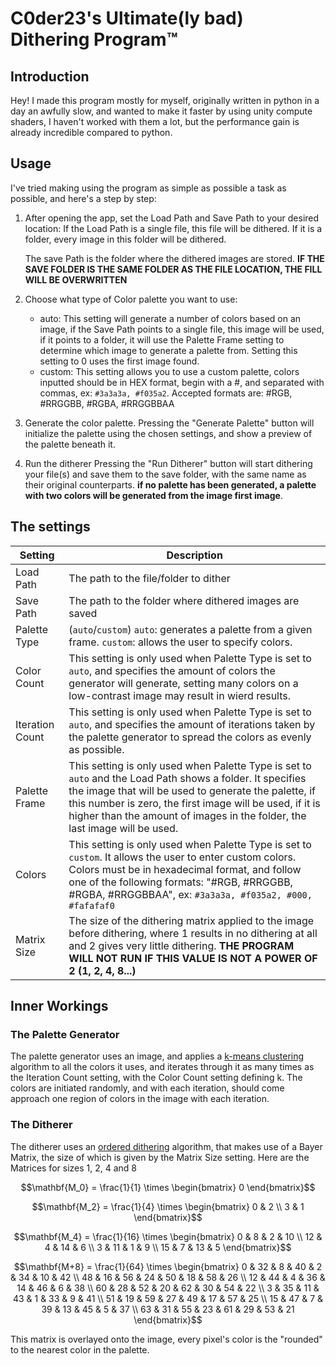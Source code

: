 # C0der23's Ultimate(ly bad) Dithering Program™
## Introduction
Hey! I made this program mostly for myself, originally written in python in a day an awfully slow, and wanted to make it faster by using unity compute shaders, I haven't worked with them a lot, but the performance gain is already incredible compared to python.

## Usage
I've tried making using the program as simple as possible a task as possible, and here's a step by step:

1. After opening the app, set the Load Path and Save Path to your desired location:
   If the Load Path is a single file, this file will be dithered.
   If it is a folder, every image in this folder will be dithered.

   The save Path is the folder where the dithered images are stored.
   **IF THE SAVE FOLDER IS THE SAME FOLDER AS THE FILE LOCATION, THE FILL WILL BE OVERWRITTEN**

2. Choose what type of Color palette you want to use:
   - auto: This setting will generate a number of colors based on an image, if the Save Path points to a single file, this image will be used, if it points to a folder, it will use the Palette Frame setting to determine which image to generate a palette from. Setting this setting to 0 uses the first image found.
   - custom: This setting allows you to use a custom palette, colors inputted should be in HEX format, begin with a #, and separated with commas, ex: `#3a3a3a, #f035a2`. Accepted formats are: #RGB, #RRGGBB, #RGBA, #RRGGBBAA

3. Generate the color palette.
   Pressing the "Generate Palette" button will initialize the palette using the chosen settings, and show a preview of the palette beneath it.

4. Run the ditherer
   Pressing the "Run Ditherer" button will start dithering your file(s) and save them to the save folder, with the same name as their original counterparts. **if no palette has been generated, a palette with two colors will be generated from the image first image**.

## The settings
| Setting | Description |
| ----------- | ----------- |
| Load Path | The path to the file/folder to dither |
| Save Path | The path to the folder where dithered images are saved|
| Palette Type | (`auto`/`custom`) `auto`: generates a palette from a given frame. `custom`: allows the user to specify colors. |
| Color Count | This setting is only used when Palette Type is set to `auto`, and specifies the amount of colors the generator will generate, setting many colors on a low-contrast image may result in wierd results. |
| Iteration Count | This setting is only used when Palette Type is set to `auto`, and specifies the amount of iterations taken by the palette generator to spread the colors as evenly as possible. |
| Palette Frame | This setting is only used when Palette Type is set to `auto` and the Load Path shows a folder. It specifies the image that will be used to generate the palette, if this number is zero, the first image will be used, if it is higher than the amount of images in the folder, the last image will be used.|
| Colors | This setting is only used when Palette Type is set to `custom`. It allows the user to enter custom colors. Colors must be in hexadecimal format, and follow one of the following formats: "#RGB, #RRGGBB, #RGBA, #RRGGBBAA", ex: `#3a3a3a, #f035a2, #000, #fafafaf0`|
| Matrix Size | The size of the dithering matrix applied to the image before dithering, where 1 results in no dithering at all and 2 gives very little dithering. **THE PROGRAM WILL NOT RUN IF THIS VALUE IS NOT A POWER OF 2 (1, 2, 4, 8...)**|

## Inner Workings

### The Palette Generator
The palette generator uses an image, and applies a [k-means clustering](https://en.wikipedia.org/wiki/K-means_clustering) algorithm to all the colors it uses, and iterates through it as many times as the Iteration Count setting, with the Color Count setting defining k. The colors are initiated randomly, and with each iteration, should come approach one region of colors in the image with each iteration.

### The Ditherer
The ditherer uses an [ordered dithering](https://en.wikipedia.org/wiki/Ordered_dithering) algorithm, that makes use of a Bayer Matrix, the size of which is given by the Matrix Size setting.
Here are the Matrices for sizes 1, 2, 4 and 8

```math
\mathbf{M_0} = \frac{1}{1} \times
\begin{bmatrix}
0
\end{bmatrix}
```

```math
\mathbf{M_2} = \frac{1}{4} \times
\begin{bmatrix}
0 & 2 \\
3 & 1
\end{bmatrix}
```

```math
\mathbf{M_4} = \frac{1}{16} \times
\begin{bmatrix}
 0 &  8 &  2 & 10 \\
12 &  4 & 14 &  6 \\
 3 & 11 &  1 &  9 \\
15 &  7 & 13 &  5
\end{bmatrix}
```

```math
\mathbf{M+8} = \frac{1}{64} \times
\begin{bmatrix}
 0 & 32 &  8 & 40 &  2 & 34 & 10 & 42 \\
48 & 16 & 56 & 24 & 50 & 18 & 58 & 26 \\
12 & 44 &  4 & 36 & 14 & 46 &  6 & 38 \\
60 & 28 & 52 & 20 & 62 & 30 & 54 & 22 \\
 3 & 35 & 11 & 43 &  1 & 33 &  9 & 41 \\
51 & 19 & 59 & 27 & 49 & 17 & 57 & 25 \\
15 & 47 &  7 & 39 & 13 & 45 &  5 & 37 \\
63 & 31 & 55 & 23 & 61 & 29 & 53 & 21
\end{bmatrix}
```

This matrix is overlayed onto the image, every pixel's color is the "rounded" to the nearest color in the palette.
